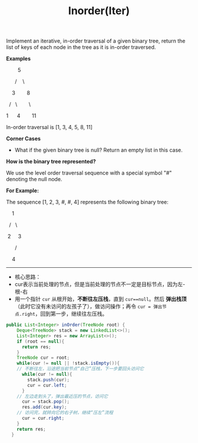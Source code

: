 ﻿---
layout: default
title: Inorder(Iter)
narrow: true
---
Implement an iterative, in-order traversal of a given binary tree, return the list of keys of each node in the tree as it is in-order traversed.

**Examples**

        5

      /    \

    3        8

  /   \        \

1      4        11

In-order traversal is [1, 3, 4, 5, 8, 11]

**Corner Cases**

- What if the given binary tree is null? Return an empty list in this case.

**How is the binary tree represented?**

We use the level order traversal sequence with a special symbol "#" denoting the null node.

**For Example:**

The sequence [1, 2, 3, #, #, 4] represents the following binary tree:

    1

  /   \

 2     3

      /

    4


***

- 核心思路：
- cur表示当前处理的节点，但是当前处理的节点不一定是目标节点，因为左-根-右
- 用一个指针 `cur` 从根开始，**不断往左压栈**，直到 `cur==null`。然后 **弹出栈顶**（此时它没有未访问的左孩子了），做访问操作；再令 `cur = 弹出节点.right`，回到第一步，继续往左压栈。

```java
public List<Integer> inOrder(TreeNode root) {
    Deque<TreeNode> stack = new LinkedList<>();
    List<Integer> res = new ArrayList<>();
    if (root == null){
      return res;
    }
    TreeNode cur = root;
    while(cur != null || !stack.isEmpty()){
    // 不断往左，沿途把当前节点“自己”压栈，下一步要回头访问它
      while(cur != null){
        stack.push(cur);
        cur = cur.left;
      }
    // 左边走到头了，弹出最近压的节点，访问它
      cur = stack.pop();
      res.add(cur.key);
	// 访问完，就转向它的右子树，继续“压左”流程
      cur = cur.right;
    }
    return res;
  }
```